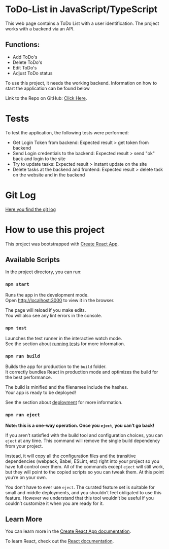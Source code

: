 # ToDo-List in JavaScript/TypeScript

This web page contains a ToDo List with a user identification.
The project works with a backend via an API.

## Functions:

* Add ToDo's
* Delete ToDo's
* Edit ToDo's
* Adjust ToDo status

To use this project, it needs the working backend.
Information on how to start the application can be found below

Link to the Repo on GitHub: [Click Here](https://github.com/SchweizerDev/UeK-M294_Project).

# Tests

To test the application, the following tests were performed:

* Get Login Token from backend: Expected result > get token from backend
* Send Login credentials to the backend: Expected result > send "ok" back and login to the site
* Try to update tasks: Expected result > instant update on the site
* Delete tasks at the backend and frontend: Expected result > delete task on the website and in the backend

# Git Log

[Here you find the git log](gitlog.txt)

# How to use this project

This project was bootstrapped with [Create React App](https://github.com/facebook/create-react-app).

## Available Scripts

In the project directory, you can run:

### `npm start`

Runs the app in the development mode.\
Open [http://localhost:3000](http://localhost:3000) to view it in the browser.

The page will reload if you make edits.\
You will also see any lint errors in the console.

### `npm test`

Launches the test runner in the interactive watch mode.\
See the section about [running tests](https://facebook.github.io/create-react-app/docs/running-tests) for more
information.

### `npm run build`

Builds the app for production to the `build` folder.\
It correctly bundles React in production mode and optimizes the build for the best performance.

The build is minified and the filenames include the hashes.\
Your app is ready to be deployed!

See the section about [deployment](https://facebook.github.io/create-react-app/docs/deployment) for more information.

### `npm run eject`

**Note: this is a one-way operation. Once you `eject`, you can’t go back!**

If you aren’t satisfied with the build tool and configuration choices, you can `eject` at any time. This command will
remove the single build dependency from your project.

Instead, it will copy all the configuration files and the transitive dependencies (webpack, Babel, ESLint, etc) right
into your project so you have full control over them. All of the commands except `eject` will still work, but they will
point to the copied scripts so you can tweak them. At this point you’re on your own.

You don’t have to ever use `eject`. The curated feature set is suitable for small and middle deployments, and you
shouldn’t feel obligated to use this feature. However we understand that this tool wouldn’t be useful if you couldn’t
customize it when you are ready for it.

## Learn More

You can learn more in
the [Create React App documentation](https://facebook.github.io/create-react-app/docs/getting-started).

To learn React, check out the [React documentation](https://reactjs.org/).
